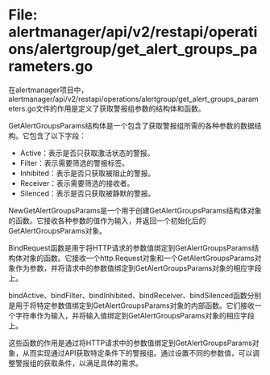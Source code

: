 # File: alertmanager/api/v2/restapi/operations/alertgroup/get_alert_groups_parameters.go

在alertmanager项目中，alertmanager/api/v2/restapi/operations/alertgroup/get_alert_groups_parameters.go文件的作用是定义了获取警报组参数的结构体和函数。

GetAlertGroupsParams结构体是一个包含了获取警报组所需的各种参数的数据结构。它包含了以下字段：

- Active：表示是否只获取激活状态的警报。
- Filter：表示需要筛选的警报标签。
- Inhibited：表示是否只获取被阻止的警报。
- Receiver：表示需要筛选的接收者。
- Silenced：表示是否只获取被静默的警报。

NewGetAlertGroupsParams是一个用于创建GetAlertGroupsParams结构体对象的函数。它接收各种参数的值作为输入，并返回一个初始化后的GetAlertGroupsParams对象。

BindRequest函数是用于将HTTP请求的参数值绑定到GetAlertGroupsParams结构体对象的函数。它接收一个http.Request对象和一个GetAlertGroupsParams对象作为参数，并将请求中的参数值绑定到GetAlertGroupsParams对象的相应字段上。

bindActive、bindFilter、bindInhibited、bindReceiver、bindSilenced函数分别是用于将特定参数值绑定到GetAlertGroupsParams对象的内部函数。它们接收一个字符串作为输入，并将输入值绑定到GetAlertGroupsParams对象的相应字段上。

这些函数的作用是通过将HTTP请求中的参数值绑定到GetAlertGroupsParams对象，从而实现通过API获取特定条件下的警报组。通过设置不同的参数值，可以调整警报组的获取条件，以满足具体的需求。

